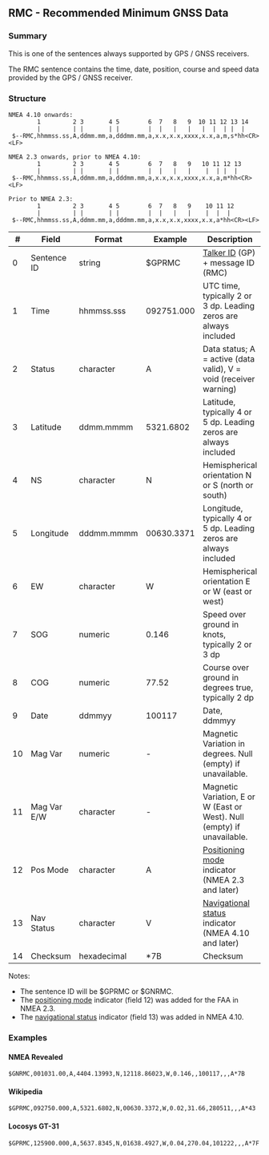 ## RMC - Recommended Minimum GNSS Data

### Summary

This is one of the sentences always supported by GPS / GNSS receivers.

The RMC sentence contains the time, date, position, course and speed data provided by the GPS / GNSS receiver.



### Structure

```
NMEA 4.10 onwards:
        1         2 3       4 5        6  7   8   9  10 11 12 13 14
        |         | |       | |        |  |   |   |   |  |  | |  |
 $--RMC,hhmmss.ss,A,ddmm.mm,a,dddmm.mm,a,x.x,x.x,xxxx,x.x,a,m,s*hh<CR><LF>

NMEA 2.3 onwards, prior to NMEA 4.10:
        1         2 3       4 5        6  7   8   9   10 11 12 13
        |         | |       | |        |  |   |   |    |  | |  |
 $--RMC,hhmmss.ss,A,ddmm.mm,a,dddmm.mm,a,x.x,x.x,xxxx,x.x,a,m*hh<CR><LF>
 
Prior to NMEA 2.3:
        1         2 3       4 5        6  7   8   9    10 11 12
        |         | |       | |        |  |   |   |    |  |  |
 $--RMC,hhmmss.ss,A,ddmm.mm,a,dddmm.mm,a,x.x,x.x,xxxx,x.x,a*hh<CR><LF>

```

| #    | Field       | Format      | Example    | Description                                                  |
| ---- | ----------- | ----------- | ---------- | ------------------------------------------------------------ |
| 0    | Sentence ID | string      | $GPRMC     | [Talker ID](../lookups/talker-id.md) (GP) + message ID (RMC) |
| 1    | Time        | hhmmss.sss  | 092751.000 | UTC time, typically 2 or 3 dp. Leading zeros are always included |
| 2    | Status      | character   | A          | Data status; A = active (data valid), V = void (receiver warning) |
| 3    | Latitude    | ddmm.mmmm   | 5321.6802  | Latitude, typically 4 or 5 dp. Leading zeros are always included |
| 4    | NS          | character   | N          | Hemispherical orientation N or S (north or south)            |
| 5    | Longitude   | dddmm.mmmm  | 00630.3371 | Longitude, typically 4 or 5 dp. Leading zeros are always included |
| 6    | EW          | character   | W          | Hemispherical orientation E or W (east or west)              |
| 7    | SOG         | numeric     | 0.146      | Speed over ground in knots, typically 2 or 3 dp              |
| 8    | COG         | numeric     | 77.52      | Course over ground in degrees true, typically 2 dp              |
| 9    | Date        | ddmmyy      | 100117     | Date, ddmmyy                                                 |
| 10   | Mag Var     | numeric     | -          | Magnetic Variation in degrees. Null (empty) if unavailable.  |
| 11   | Mag Var E/W | character   | -          | Magnetic Variation, E or W (East or West). Null (empty) if unavailable. |
| 12   | Pos Mode    | character   | A          | [Positioning mode](../lookups/pos-mode.md) indicator (NMEA 2.3 and later) |
| 13   | Nav Status  | character   | V          | [Navigational status](../lookups/nav-status.md) indicator (NMEA 4.10 and later) |
| 14   | Checksum    | hexadecimal | \*7B       | Checksum                                                     |

Notes:

- The sentence ID will be $GPRMC or $GNRMC.
- The [positioning mode](../lookups/pos-mode.md) indicator (field 12) was added for the FAA in NMEA 2.3.
- The [navigational status](../lookups/nav-status.md) indicator (field 13) was added in NMEA 4.10.



### Examples

#### NMEA Revealed

```
$GNRMC,001031.00,A,4404.13993,N,12118.86023,W,0.146,,100117,,,A*7B
```

#### Wikipedia

```
$GPRMC,092750.000,A,5321.6802,N,00630.3372,W,0.02,31.66,280511,,,A*43
```

#### Locosys GT-31

```
$GPRMC,125900.000,A,5637.8345,N,01638.4927,W,0.04,270.04,101222,,,A*7F
```

